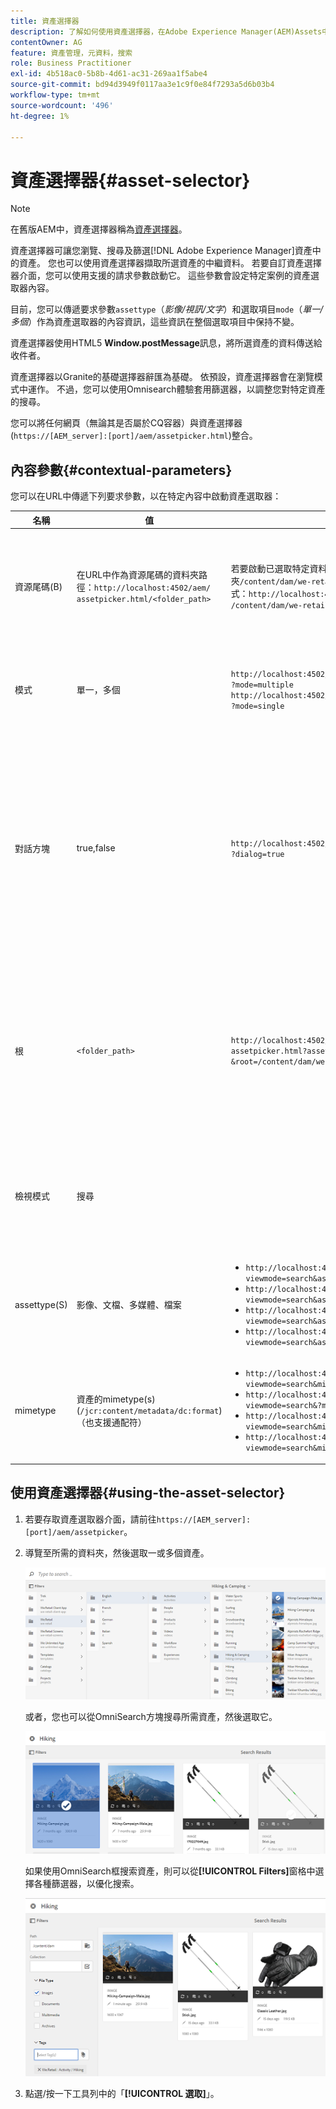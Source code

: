 ```yaml
---
title: 資產選擇器
description: 了解如何使用資產選擇器，在Adobe Experience Manager(AEM)Assets中搜尋、篩選、瀏覽及擷取資產的中繼資料。 同時了解如何自訂資產選擇器介面。
contentOwner: AG
feature: 資產管理，元資料，搜索
role: Business Practitioner
exl-id: 4b518ac0-5b8b-4d61-ac31-269aa1f5abe4
source-git-commit: bd94d3949f0117aa3e1c9f0e84f7293a5d6b03b4
workflow-type: tm+mt
source-wordcount: '496'
ht-degree: 1%

---
```


# 資產選擇器{#asset-selector}

>[!NOTE]
>
>在舊版AEM中，資產選擇器稱為[資產選擇器](https://helpx.adobe.com/experience-manager/6-2/assets/using/asset-picker.html)。

資產選擇器可讓您瀏覽、搜尋及篩選[!DNL Adobe Experience Manager]資產中的資產。 您也可以使用資產選擇器擷取所選資產的中繼資料。 若要自訂資產選擇器介面，您可以使用支援的請求參數啟動它。 這些參數會設定特定案例的資產選取器內容。

目前，您可以傳遞要求參數`assettype`（*影像/視訊/文字*）和選取項目`mode`（*單一/多個*）作為資產選取器的內容資訊，這些資訊在整個選取項目中保持不變。

資產選擇器使用HTML5 **Window.postMessage**&#x200B;訊息，將所選資產的資料傳送給收件者。

資產選擇器以Granite的基礎選擇器辭匯為基礎。 依預設，資產選擇器會在瀏覽模式中運作。 不過，您可以使用Omnisearch體驗套用篩選器，以調整您對特定資產的搜尋。

您可以將任何網頁（無論其是否屬於CQ容器）與資產選擇器(`https://[AEM_server]:[port]/aem/assetpicker.html`)整合。

## 內容參數{#contextual-parameters}

您可以在URL中傳遞下列要求參數，以在特定內容中啟動資產選取器：

| 名稱 | 值 | 範例 | 用途 |
|---|---|---|---|
| 資源尾碼(B) | 在URL中作為資源尾碼的資料夾路徑：`http://localhost:4502/aem/`<br>`assetpicker.html/<folder_path>` | 若要啟動已選取特定資料夾的資產選取器（例如已選取資料夾`/content/dam/we-retail/en/activities`）,URL應為下列格式：`http://localhost:4502/aem/assetpicker.html`<br>`/content/dam/we-retail/en/activities?assettype=images` | 如果在啟動資產選取器時需要選取特定資料夾，請以資源尾碼的形式傳遞。 |
| 模式 | 單一，多個 | `http://localhost:4502/aem/assetpicker.html`<br>`?mode=multiple` <br> `http://localhost:4502/aem/assetpicker.html`<br>`?mode=single` | 在多個模式中，您可以使用資產選擇器同時選取數個資產。 |
| 對話方塊 | true,false | `http://localhost:4502/aem/assetpicker.html`<br>`?dialog=true` | 使用這些參數，以Granite對話方塊的形式開啟資產選取器。 只有當您透過Granite路徑欄位啟動資產選取器，並將其設定為pickerSrc URL時，才適用此選項。 |
| 根 | `<folder_path>` | `http://localhost:4502/aem/`<br>`assetpicker.html?assettype=images`<br>`&root=/content/dam/we-retail/en/activities` | 使用此選項可指定資產選擇器的根資料夾。 在此情況下，資產選擇器可讓您僅選取根資料夾下的子資產（直接/間接）。 |
| 檢視模式 | 搜尋 |  | 若要以搜尋模式啟動資產選取器，並搭配assettype和mimetype參數。 |
| assettype(S) | 影像、文檔、多媒體、檔案 | <ul><li>`http://localhost:4502/aem/assetpicker.html?viewmode=search&assettype=images`</li> <li>`http://localhost:4502/aem/assetpicker.html?viewmode=search&assettype=documents`</li> <li>`http://localhost:4502/aem/assetpicker.html?viewmode=search&assettype=multimedia`</li> <li>`http://localhost:4502/aem/assetpicker.html?viewmode=search&assettype=archives`</li> | 使用此選項，根據傳遞的值來篩選資產類型。 |
| mimetype | 資產的mimetype(s)(`/jcr:content/metadata/dc:format`)（也支援通配符） | <ul><li>`http://localhost:4502/aem/assetpicker.html?viewmode=search&mimetype=image/png`</li>  <li>`http://localhost:4502/aem/assetpicker.html?viewmode=search&?mimetype=*png`</li>  <li>`http://localhost:4502/aem/assetpicker.html?viewmode=search&mimetype=*presentation`</li>  <li>`http://localhost:4502/aem/assetpicker?viewmode=search&mimetype=*presentation&mimetype=*png`</li></ul> | 使用它根據MIME類型篩選資產 |

## 使用資產選擇器{#using-the-asset-selector}

1. 若要存取資產選取器介面，請前往`https://[AEM_server]:[port]/aem/assetpicker`。
1. 導覽至所需的資料夾，然後選取一或多個資產。

   ![chlimage_1-441](assets/chlimage_1-441.png)

   或者，您也可以從OmniSearch方塊搜尋所需資產，然後選取它。

   ![chlimage_1-442](assets/chlimage_1-442.png)

   如果使用OmniSearch框搜索資產，則可以從&#x200B;**[!UICONTROL Filters]**&#x200B;窗格中選擇各種篩選器，以優化搜索。

   ![chlimage_1-443](assets/chlimage_1-443.png)

1. 點選/按一下工具列中的「**[!UICONTROL 選取]**」。
